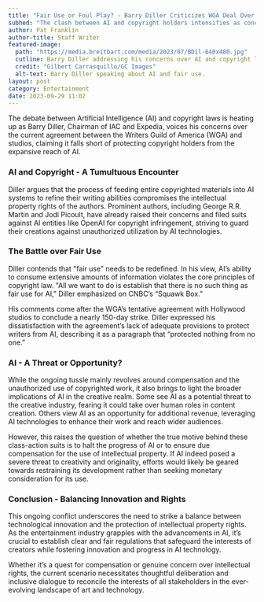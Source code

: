 ```yaml
---
title: "Fair Use or Foul Play? - Barry Diller Criticizes WGA Deal Over AI"
subhed: "The clash between AI and copyright holders intensifies as concerns over fair use and intellectual property rights escalate."
author: Pat Franklin
author-title: Staff Writer
featured-image: 
  path: "https://media.breitbart.com/media/2023/07/BDil-640x480.jpg"
  cutline: Barry Diller addressing his concerns over AI and copyright laws.
  credit: "Gilbert Carrasquillo/GC Images"
  alt-text: Barry Diller speaking about AI and fair use.
layout: post
category: Entertainment
date: 2023-09-29 11:02
---
```


The debate between Artificial Intelligence (AI) and copyright laws is heating up as Barry Diller, Chairman of IAC and Expedia, voices his concerns over the current agreement between the Writers Guild of America (WGA) and studios, claiming it falls short of protecting copyright holders from the expansive reach of AI.

### AI and Copyright - A Tumultuous Encounter
Diller argues that the process of feeding entire copyrighted materials into AI systems to refine their writing abilities compromises the intellectual property rights of the authors. Prominent authors, including George R.R. Martin and Jodi Picoult, have already raised their concerns and filed suits against AI entities like OpenAI for copyright infringement, striving to guard their creations against unauthorized utilization by AI technologies.

### The Battle over Fair Use
Diller contends that "fair use" needs to be redefined. In his view, AI’s ability to consume extensive amounts of information violates the core principles of copyright law. "All we want to do is establish that there is no such thing as fair use for AI," Diller emphasized on CNBC’s “Squawk Box.”

His comments come after the WGA’s tentative agreement with Hollywood studios to conclude a nearly 150-day strike. Diller expressed his dissatisfaction with the agreement’s lack of adequate provisions to protect writers from AI, describing it as a paragraph that “protected nothing from no one.”

### AI - A Threat or Opportunity?
While the ongoing tussle mainly revolves around compensation and the unauthorized use of copyrighted work, it also brings to light the broader implications of AI in the creative realm. Some see AI as a potential threat to the creative industry, fearing it could take over human roles in content creation. Others view AI as an opportunity for additional revenue, leveraging AI technologies to enhance their work and reach wider audiences.

However, this raises the question of whether the true motive behind these class-action suits is to halt the progress of AI or to ensure due compensation for the use of intellectual property. If AI indeed posed a severe threat to creativity and originality, efforts would likely be geared towards restraining its development rather than seeking monetary consideration for its use.

### Conclusion - Balancing Innovation and Rights
This ongoing conflict underscores the need to strike a balance between technological innovation and the protection of intellectual property rights. As the entertainment industry grapples with the advancements in AI, it’s crucial to establish clear and fair regulations that safeguard the interests of creators while fostering innovation and progress in AI technology.

Whether it’s a quest for compensation or genuine concern over intellectual rights, the current scenario necessitates thoughtful deliberation and inclusive dialogue to reconcile the interests of all stakeholders in the ever-evolving landscape of art and technology.
